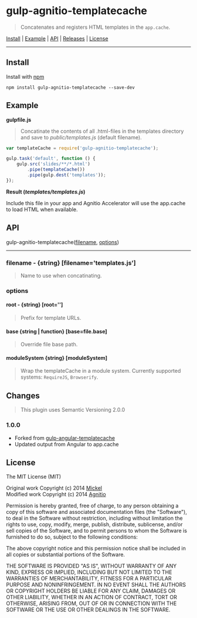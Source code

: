 # gulp-agnitio-templatecache

> Concatenates and registers HTML templates in the `app.cache`.

<a href="#install">Install</a> |
<a href="#example">Example</a> |
<a href="#api">API</a> |
[Releases](https://github.com/agnitio/gulp-agnitio-templatecache/releases) |
<a href="#license">License</a>

----


## Install

Install with [npm](https://npmjs.org/package/gulp-agnitio-templatecache)

```
npm install gulp-agnitio-templatecache --save-dev
```


## Example

**gulpfile.js**

> Concatinate the contents of all .html-files in the templates directory and save to _public/templates.js_ (default filename).

```js
var templateCache = require('gulp-agnitio-templatecache');

gulp.task('default', function () {
	gulp.src('slides/**/*.html')
		.pipe(templateCache())
		.pipe(gulp.dest('templates'));
});
```

**Result (_templates/templates.js_)**

Include this file in your app and Agnitio Accelerator will use the app.cache to load HTML when available.

## API

gulp-agnitio-templatecache([filename](https://github.com/agnitio/gulp-agnitio-templatecache#filename---string-filenametemplatesjs), [options](https://github.com/agnitio/gulp-agnitio-templatecache#options))

---- 

### filename - {string} [filename='templates.js']

> Name to use when concatinating.

### options

#### root - {string} [root='']

> Prefix for template URLs.

#### base {string | function} [base=file.base]

> Override file base path.

#### moduleSystem {string} [moduleSystem]

> Wrap the templateCache in a module system. Currently supported systems: `RequireJS`, `Browserify`.


## Changes

> This plugin uses Semantic Versioning 2.0.0

### 1.0.0

- Forked from [gulp-angular-templatecache](https://github.com/miickel/gulp-angular-templatecache)
- Updated output from Angular to app.cache


## License

The MIT License (MIT)

Original work Copyright (c) 2014 [Mickel](http://mickel.me)  
Modified work Copyright (c) 2014 [Agnitio](http://agnitio.com)


Permission is hereby granted, free of charge, to any person obtaining a copy of
this software and associated documentation files (the "Software"), to deal in
the Software without restriction, including without limitation the rights to
use, copy, modify, merge, publish, distribute, sublicense, and/or sell copies of
the Software, and to permit persons to whom the Software is furnished to do so,
subject to the following conditions:

The above copyright notice and this permission notice shall be included in all
copies or substantial portions of the Software.

THE SOFTWARE IS PROVIDED "AS IS", WITHOUT WARRANTY OF ANY KIND, EXPRESS OR
IMPLIED, INCLUDING BUT NOT LIMITED TO THE WARRANTIES OF MERCHANTABILITY, FITNESS
FOR A PARTICULAR PURPOSE AND NONINFRINGEMENT. IN NO EVENT SHALL THE AUTHORS OR
COPYRIGHT HOLDERS BE LIABLE FOR ANY CLAIM, DAMAGES OR OTHER LIABILITY, WHETHER
IN AN ACTION OF CONTRACT, TORT OR OTHERWISE, ARISING FROM, OUT OF OR IN
CONNECTION WITH THE SOFTWARE OR THE USE OR OTHER DEALINGS IN THE SOFTWARE.
